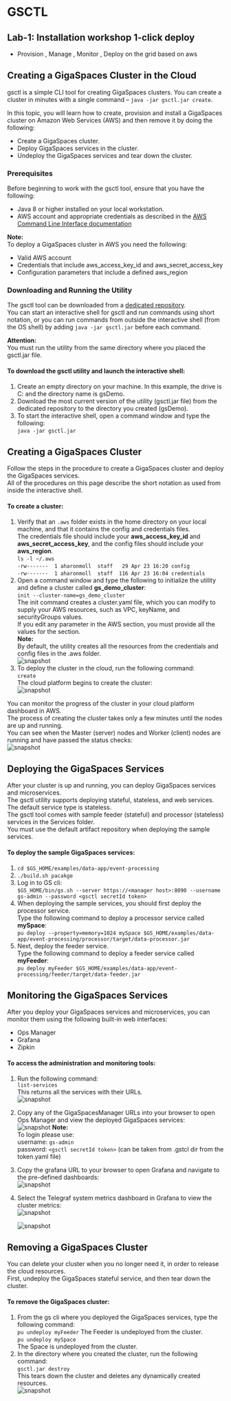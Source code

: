# GSCTL 
## Lab-1: Installation workshop 1-click deploy
* Provision , Manage , Monitor , Deploy on the grid based on aws

## Creating a GigaSpaces Cluster in the Cloud
gsctl is a simple CLI tool for creating GigaSpaces clusters. You can create a cluster in minutes with a single command – `java -jar gsctl.jar create`.

In this topic, you will learn how to create, provision and install a GigaSpaces cluster on Amazon Web Services (AWS) and then remove it by doing the following:

* Create a GigaSpaces cluster.
* Deploy GigaSpaces services in the cluster.
* Undeploy the GigaSpaces services and tear down the cluster.     

### Prerequisites
Before beginning to work with the gsctl tool, ensure that you have the following:

* Java 8 or higher installed on your local workstation.
* AWS account and appropriate credentials as described in the [AWS Command Line Interface documentation](https://docs.aws.amazon.com/cli/latest/userguide/cli-chap-install.html)<br>

**Note:**<br>
To deploy a GigaSpaces cluster in AWS you need the following:

* Valid AWS account
* Credentials that include aws_access_key_id and aws_secret_access_key
* Configuration parameters that include a defined aws_region

### Downloading and Running the Utility
The gsctl tool can be downloaded from a [dedicated repository](https://gigaspaces-releases-eu.s3.amazonaws.com/gsctl/15.5.0/gsctl.jar).<br>
 You can start an interactive shell for gsctl and run commands using short notation, or you can run commands from outside the interactive shell (from the OS shell) by adding `java -jar gsctl.jar` before each command.

**Attention:**<br>
You must run the utility from the same directory where you placed the gsctl.jar file.

#### To download the gsctl utility and launch the interactive shell:

1. Create an empty directory on your machine. In this example, the drive is C: and the directory name is gsDemo.
2. Download the most current version of the utility (gsctl.jar file) from the dedicated repository to the directory you created (gsDemo).
3. To start the interactive shell, open a command window and type the following:<br>
    `java -jar gsctl.jar`

## Creating a GigaSpaces Cluster
Follow the steps in the procedure to create a GigaSpaces cluster and deploy the GigaSpaces services.<br>
All of the procedures on this page describe the short notation as used from inside the interactive shell.

#### To create a cluster:

1. Verify that an `.aws` folder exists in the home directory on your local machine, and that it contains the config and credentials files.<br>
The credentials file should include your **aws_access_key_id** and **aws_secret_access_key**, and the config files should include your **aws_region**.<br>
    `ls -l ~/.aws`<br>
    `-rw-------  1 aharonmoll  staff   29 Apr 23 16:20 config`<br>
    `-rw-------  1 aharonmoll  staff  116 Apr 23 16:04 credentials`<br>
2. Open a command window and type the following to initialize the utility and define a cluster called **gs_demo_cluster**:<br>
`init --cluster-name=gs_demo_cluster`<br>
The init command creates a cluster.yaml file, which you can modify to supply your AWS resources, such as VPC, keyName, and securityGroups values.<br>
If you edit any parameter in the AWS section, you must provide all the values for the section.<br>
**Note:**<br>
By default, the utility creates all the resources from the credentials and config files in the .aws folder.<br>
![snapshot](Pictures/Picture1.png)
3. To deploy the cluster in the cloud, run the following command:<br>
    `create`<br>
The cloud platform begins to create the cluster:<br>
![snapshot](Pictures/Picture2.png)

You can monitor the progress of the cluster in your cloud platform dashboard in AWS.<br>
The process of creating the cluster takes only a few minutes until the nodes are up and running.<br>
You can see when the Master (server) nodes and Worker (client) nodes are running and have passed the status checks:<br>
![snapshot](Pictures/Picture3.png)
## Deploying the GigaSpaces Services
After your cluster is up and running, you can deploy GigaSpaces services and microservices.<br>
The gsctl utility supports deploying stateful, stateless, and web services. The default service type is stateless.<br>
The gsctl tool comes with sample feeder (stateful) and processor (stateless) services in the Services folder.<br>
You must use the default artifact repository when deploying the sample services.<br>
#### To deploy the sample GigaSpaces services:
1. `cd $GS_HOME/examples/data-app/event-processing`
2. `./build.sh pacakge`
3. Log in to GS cli:<br>
   `$GS_HOME/bin/gs.sh --server https://<manager host>:8090 --username gs-admin --password <gsctl secretId token>`      
4. When deploying the sample services, you should first deploy the processor service.<br>
   Type the following command to deploy a processor service called **mySpace**:<br>
   `pu deploy --property=memory=1024 mySpace $GS_HOME/examples/data-app/event-processing/processor/target/data-processor.jar`
5. Next, deploy the feeder service.<br>
   Type the following command to deploy a feeder service called **myFeeder**:<br>
   `pu deploy myFeeder $GS_HOME/examples/data-app/event-processing/feeder/target/data-feeder.jar`
## Monitoring the GigaSpaces Services
After you deploy your GigaSpaces services and microservices, you can monitor them using the following built-in web interfaces:

* Ops Manager
* Grafana
* Zipkin
#### To access the administration and monitoring tools:
1. Run the following command:<br>
   `list-services`<br>
   This returns all the services with their URLs.<br>
   ![snapshot](Pictures/Picture4.png)
2. Copy any of the GigaSpacesManager URLs into your browser to open Ops Manager and view the deployed GigaSpaces services:<br>
   ![snapshot](Pictures/Picture5.png)
   **Note:**<br>
   To login please use:<br>
   username: `gs-admin`<br>
   password: `<gsctl secretId token>` (can be taken from .gstcl dir from the token.yaml file)
3. Copy the grafana URL to your browser to open Grafana and navigate to the pre-defined dashboards:<br>
   ![snapshot](Pictures/Picture6.png)
4. Select the Telegraf system metrics dashboard in Grafana to view the cluster metrics:<br>
   ![snapshot](Pictures/Picture7.png)
   
   ![snapshot](Pictures/Picture8.png)

## Removing a GigaSpaces Cluster
You can delete your cluster when you no longer need it, in order to release the cloud resources.<br>
First, undeploy the GigaSpaces stateful service, and then tear down the cluster.
#### To remove the GigaSpaces cluster:
1. From the gs cli where you deployed the GigaSpaces services, type the following command:<br>
   `pu undeploy myFeeder`
   The Feeder is undeployed from the cluster.<br>
   `pu undeploy mySpace`<br>
   The Space is undeployed from the cluster.<br>
2. In the directory where you created the cluster, run the following command:<br>
   `gsctl.jar destroy`<br>
   This tears down the cluster and deletes any dynamically created resources.<br>
   ![snapshot](Pictures/Picture9.png)
   